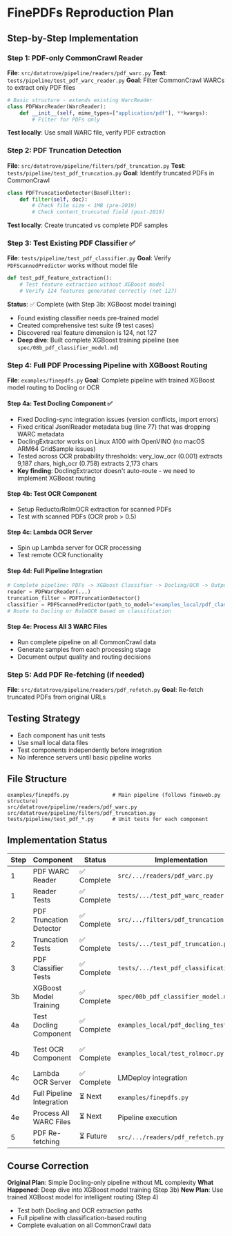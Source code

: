 # FinePDFs Reproduction Plan

## Step-by-Step Implementation

### Step 1: PDF-only CommonCrawl Reader
**File**: `src/datatrove/pipeline/readers/pdf_warc.py`
**Test**: `tests/pipeline/test_pdf_warc_reader.py`
**Goal**: Filter CommonCrawl WARCs to extract only PDF files

```python
# Basic structure - extends existing WarcReader
class PDFWarcReader(WarcReader):
    def __init__(self, mime_types=["application/pdf"], **kwargs):
        # Filter for PDFs only
```

**Test locally**: Use small WARC file, verify PDF extraction

### Step 2: PDF Truncation Detection
**File**: `src/datatrove/pipeline/filters/pdf_truncation.py`
**Test**: `tests/pipeline/test_pdf_truncation.py`
**Goal**: Identify truncated PDFs in CommonCrawl

```python
class PDFTruncationDetector(BaseFilter):
    def filter(self, doc):
        # Check file size < 1MB (pre-2019)
        # Check content_truncated field (post-2019)
```

**Test locally**: Create truncated vs complete PDF samples

### Step 3: Test Existing PDF Classifier ✅
**File**: `tests/pipeline/test_pdf_classifier.py`
**Goal**: Verify `PDFScannedPredictor` works without model file

```python
def test_pdf_feature_extraction():
    # Test feature extraction without XGBoost model
    # Verify 124 features generated correctly (not 127)
```

**Status**: ✅ Complete (with Step 3b: XGBoost model training)
- Found existing classifier needs pre-trained model
- Created comprehensive test suite (9 test cases)
- Discovered real feature dimension is 124, not 127
- **Deep dive**: Built complete XGBoost training pipeline (see `spec/08b_pdf_classifier_model.md`)

### Step 4: Full PDF Processing Pipeline with XGBoost Routing
**File**: `examples/finepdfs.py`
**Goal**: Complete pipeline with trained XGBoost model routing to Docling or OCR

#### Step 4a: Test Docling Component ✅
- Fixed Docling-sync integration issues (version conflicts, import errors)
- Fixed critical JsonlReader metadata bug (line 77) that was dropping WARC metadata
- DoclingExtractor works on Linux A100 with OpenVINO (no macOS ARM64 GridSample issues)
- Tested across OCR probability thresholds: very_low_ocr (0.001) extracts 9,187 chars, high_ocr (0.758) extracts 2,173 chars
- **Key finding**: DoclingExtractor doesn't auto-route - we need to implement XGBoost routing

#### Step 4b: Test OCR Component
- Setup Reducto/RolmOCR extraction for scanned PDFs
- Test with scanned PDFs (OCR prob > 0.5)

#### Step 4c: Lambda OCR Server
- Spin up Lambda server for OCR processing
- Test remote OCR functionality

#### Step 4d: Full Pipeline Integration
```python
# Complete pipeline: PDFs -> XGBoost Classifier -> Docling/OCR -> Output
reader = PDFWarcReader(...)
truncation_filter = PDFTruncationDetector()
classifier = PDFScannedPredictor(path_to_model="examples_local/pdf_classifier_real_data.xgb")
# Route to Docling or RolmOCR based on classification
```

#### Step 4e: Process All 3 WARC Files
- Run complete pipeline on all CommonCrawl data
- Generate samples from each processing stage
- Document output quality and routing decisions

### Step 5: Add PDF Re-fetching (if needed)
**File**: `src/datatrove/pipeline/readers/pdf_refetch.py`
**Goal**: Re-fetch truncated PDFs from original URLs

## Testing Strategy
- Each component has unit tests
- Use small local data files
- Test components independently before integration
- No inference servers until basic pipeline works

## File Structure
```
examples/finepdfs.py              # Main pipeline (follows fineweb.py structure)
src/datatrove/pipeline/readers/pdf_warc.py
src/datatrove/pipeline/filters/pdf_truncation.py
tests/pipeline/test_pdf_*.py      # Unit tests for each component
```

## Implementation Status

| Step | Component | Status | Implementation | Notes |
|------|-----------|--------|---------------|-------|
| 1 | PDF WARC Reader | ✅ Complete | `src/.../readers/pdf_warc.py` | PDF-only CommonCrawl filtering |
| 1 | Reader Tests | ✅ Complete | `tests/.../test_pdf_warc_reader.py` | Unit tests with real WARC data |
| 2 | PDF Truncation Detector | ✅ Complete | `src/.../filters/pdf_truncation.py` | Identifies truncated PDFs |
| 2 | Truncation Tests | ✅ Complete | `tests/.../test_pdf_truncation.py` | Unit tests for filter logic |
| 3 | PDF Classifier Tests | ✅ Complete | `tests/.../test_pdf_classification.py` | 9 test cases, found 124 features not 127 |
| 3b | XGBoost Model Training | ✅ Complete | `spec/08b_pdf_classifier_model.md` | Deep dive: training pipeline + analysis |
| 4a | Test Docling Component | ✅ Complete | `examples_local/pdf_docling_test.py` | DoclingExtractor working on Linux A100 with OpenVINO |
| 4b | Test OCR Component | ✅ Complete | `examples_local/test_rolmocr.py` | RolmOCR integrated with PersistentContextJsonlWriter fix |
| 4c | Lambda OCR Server | ✅ Complete | LMDeploy integration | RolmOCR on LMDeploy with DataTrove InferenceRunner |
| 4d | Full Pipeline Integration | ⏳ Next | `examples/finepdfs.py` | XGBoost routing to Docling/OCR |
| 4e | Process All WARC Files | ⏳ Next | Pipeline execution | Complete dataset with samples |
| 5 | PDF Re-fetching | ⏳ Future | `src/.../readers/pdf_refetch.py` | Re-fetch truncated PDFs |

## Course Correction

**Original Plan**: Simple Docling-only pipeline without ML complexity
**What Happened**: Deep dive into XGBoost model training (Step 3b)
**New Plan**: Use trained XGBoost model for intelligent routing (Step 4)
- Test both Docling and OCR extraction paths
- Full pipeline with classification-based routing
- Complete evaluation on all CommonCrawl data